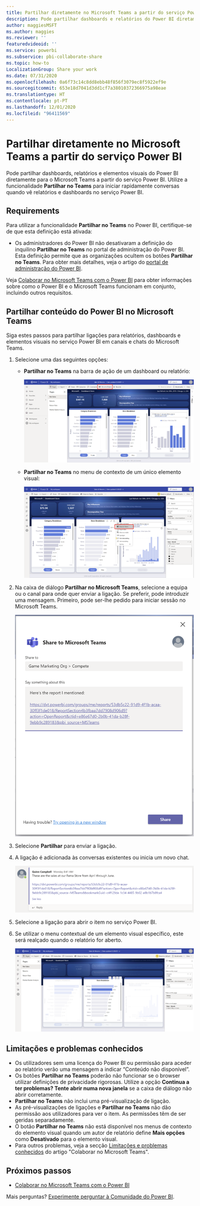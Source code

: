```yaml
---
title: Partilhar diretamente no Microsoft Teams a partir do serviço Power BI
description: Pode partilhar dashboards e relatórios do Power BI diretamente para o Microsoft Teams a partir do serviço Power BI.
author: maggiesMSFT
ms.author: maggies
ms.reviewer: ''
featuredvideoid: ''
ms.service: powerbi
ms.subservice: pbi-collaborate-share
ms.topic: how-to
LocalizationGroup: Share your work
ms.date: 07/31/2020
ms.openlocfilehash: 0a6f73c14c8dd8ebb48f856f3079ec8f5922ef9e
ms.sourcegitcommit: 653e18d7041d3dd1cf7a38010372366975a98eae
ms.translationtype: HT
ms.contentlocale: pt-PT
ms.lasthandoff: 12/01/2020
ms.locfileid: "96411569"
---
```

# <a name="share-directly-to-microsoft-teams-from-the-power-bi-service"></a>Partilhar diretamente no Microsoft Teams a partir do serviço Power BI

Pode partilhar dashboards, relatórios e elementos visuais do Power BI diretamente para o Microsoft Teams a partir do serviço Power BI. Utilize a funcionalidade **Partilhar no Teams** para iniciar rapidamente conversas quando vê relatórios e dashboards no serviço Power BI.

## <a name="requirements"></a>Requirements

Para utilizar a funcionalidade **Partilhar no Teams** no Power BI, certifique-se de que esta definição está ativada:

- Os administradores do Power BI não desativaram a definição do inquilino **Partilhar no Teams** no portal de administração do Power BI. Esta definição permite que as organizações ocultem os botões **Partilhar no Teams**. Para obter mais detalhes, veja o artigo do [portal de administração do Power BI](../admin/service-admin-portal.md#share-to-teams).

Veja [Colaborar no Microsoft Teams com o Power BI](service-collaborate-microsoft-teams.md) para obter informações sobre como o Power BI e o Microsoft Teams funcionam em conjunto, incluindo outros requisitos.

## <a name="share-power-bi-content-to-microsoft-teams"></a>Partilhar conteúdo do Power BI no Microsoft Teams

Siga estes passos para partilhar ligações para relatórios, dashboards e elementos visuais no serviço Power BI em canais e chats do Microsoft Teams.

1. Selecione uma das seguintes opções:

   * **Partilhar no Teams** na barra de ação de um dashboard ou relatório:

       ![Captura de ecrã a mostrar o botão Partilhar no Teams na barra de ação.](media/service-share-report-teams/service-teams-share-to-teams-action-bar-button.png)
    
   * **Partilhar no Teams** no menu de contexto de um único elemento visual:
    
      ![Captura de ecrã a mostrar o botão Partilhar no Teams, no menu contextual de um elemento visual.](media/service-share-report-teams/service-teams-share-to-teams-visual-context-menu.png)

1. Na caixa de diálogo **Partilhar no Microsoft Teams**, selecione a equipa ou o canal para onde quer enviar a ligação. Se preferir, pode introduzir uma mensagem. Primeiro, pode ser-lhe pedido para iniciar sessão no Microsoft Teams.

    ![Captura de ecrã a mostrar a caixa de diálogo Partilhar no Microsoft Teams com informações e mensagem.](media/service-share-report-teams/service-teams-share-to-teams-dialog.png)

1. Selecione **Partilhar** para enviar a ligação.
    
1. A ligação é adicionada às conversas existentes ou inicia um novo chat.

    ![Captura de ecrã a mostrar a conversa do Microsoft Teams com ligação para um item do Power BI.](media/service-share-report-teams/service-teams-share-to-teams-deep-link.png)

1. Selecione a ligação para abrir o item no serviço Power BI.

1. Se utilizar o menu contextual de um elemento visual específico, este será realçado quando o relatório for aberto.

    ![Captura de ecrã a mostrar o relatório do Power BI aberto com um elemento visual específico realçado.](media/service-share-report-teams/service-teams-share-to-teams-spotlight-visual.png)


## <a name="known-issues-and-limitations"></a>Limitações e problemas conhecidos

- Os utilizadores sem uma licença do Power BI ou permissão para aceder ao relatório verão uma mensagem a indicar “Conteúdo não disponível”.
- Os botões **Partilhar no Teams** poderão não funcionar se o browser utilizar definições de privacidade rigorosas. Utilize a opção **Continua a ter problemas? Tente abrir numa nova janela** se a caixa de diálogo não abrir corretamente.
- **Partilhar no Teams** não inclui uma pré-visualização de ligação.
- As pré-visualizações de ligações e **Partilhar no Teams** não dão permissão aos utilizadores para ver o item. As permissões têm de ser geridas separadamente.
- O botão **Partilhar no Teams** não está disponível nos menus de contexto do elemento visual quando um autor de relatório define **Mais opções** como **Desativado** para o elemento visual.
- Para outros problemas, veja a secção [Limitações e problemas conhecidos](service-collaborate-microsoft-teams.md#known-issues-and-limitations) do artigo "Colaborar no Microsoft Teams".

## <a name="next-steps"></a>Próximos passos

- [Colaborar no Microsoft Teams com o Power BI](service-collaborate-microsoft-teams.md)

Mais perguntas? [Experimente perguntar à Comunidade do Power BI](https://community.powerbi.com/).
